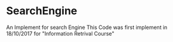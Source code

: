 # SearchEngine
An Implement for search Engine
This Code was first implement in 18/10/2017 for "Information Retrival Course"
